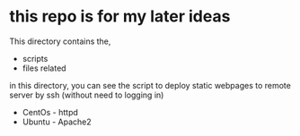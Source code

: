 # this repo is for my later ideas
This directory contains the,
- scripts
- files related

in this directory, you can see the script to deploy static webpages to remote
server by ssh (without need to logging in)

- CentOs - httpd
- Ubuntu - Apache2 